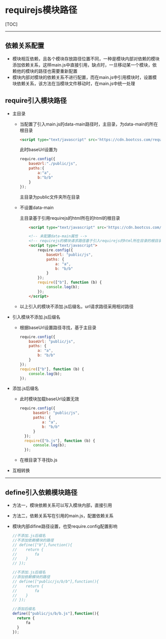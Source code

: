 # requirejs模块路径

[TOC]

***

## 依赖关系配置

+ 模块相互依赖，且各个模块存放路径位置不同，一种是模块内部对依赖的模块添加依赖关系，这样main.js中直接引用，缺点时，一旦移动某一个模块，依赖他的模块的路径也需要重新配置
+ 模块内部对模块的依赖关系不进行配置，而在main.js中引用模块时，设置模块依赖关系，该方法在当模块文件移动时，在main.js中统一处理

## require引入模块路径

+ 主目录

  + 当配置了引入main.js的data-main路径时，主目录，为data-main的所在根目录

    ```html
    <script type="text/javascript" src='https://cdn.bootcss.com/require.js/2.3.6/require.js' data-main="public/js/main.js"></script>
    ```

    此时baseUrl设置为

    ```js
    require.config({
    	baseUrl:"./public/js",
    	paths:{
    		a:"a",
    		b:"b/b"
    	}
    });
    ```
    主目录为public文件夹所在目录

  + 不设置data-main

    主目录基于引用requirejs的html所在的html的根目录

    ```html
        <script type="text/javascript" src='https://cdn.bootcss.com/require.js/2.3.6/require.js'></script>
    
        <!-- 未配置data-main属性 -->
        <!-- requirejs的模块请求路径基于引入requirejs的html所在目录的根目录 -->
        <script type="text/javascript">
            require.config({
                baseUrl: "public/js",
                paths: {
                    a: "a",
                    b: "b/b"
                }
            });
            require(["b"], function (b) {
                console.log(b);
            });
        </script>
    ```

  + 以上引入的模块不添加.js后缀名，url请求路径采用相对路径

+ 引入模块不添加.js后缀名

  + 根据baseUrl设置路径寻找，基于主目录

    ```js
    require.config({
        baseUrl: "public/js",
        paths: {
            a: "a",
            b: "b/b"
        }
    });
    require(["b"], function (b) {
        console.log(b);
    });
    ```

+ 添加.js后缀名

  + 此时模块加载baseUrl设置无效

    ```js
    require.config({
          baseUrl: "public/js",
          paths: {
              a: "a",
              b: "b/b"
          }
      });
      require(["b.js"], function (b) {
          console.log(b);
      });  
    ```

  + 在根目录下寻找b.js

+ 互相转换

***

## define引入依赖模块路径

+ 方法一，模块依赖关系可以写入模块内部，直接引用

+ 方法二，依赖关系写在引用的main.js，配置依赖关系

+ 模块内部difine路径设置，也受require.config配置影响

  ```js
  //不添加.js后缀名
  //不添加依赖模块的路径
  // define(["b"],function(){
  // 	return {
  // 		fa
  // 	}
  // });
  
  //不添加.js后缀名
  //添加依赖模块的路径
  // define(["public/js/b/b"],function(){
  // 	return {
  // 		fa
  // 	}
  // });
  
  //添加后缀名
  define(["public/js/b/b.js"],function(){
  	return {
  		fa
  	}
  });
  ```

  
